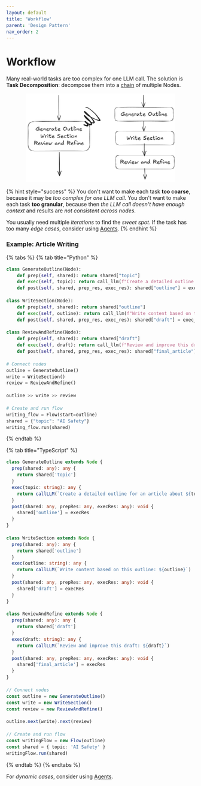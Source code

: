 ```yaml
---
layout: default
title: 'Workflow'
parent: 'Design Pattern'
nav_order: 2
---
```


# Workflow

Many real-world tasks are too complex for one LLM call. The solution is **Task Decomposition**: decompose them into a [chain](../core_abstraction/flow.md) of multiple Nodes.

<div align="center">
  <img src="https://github.com/the-pocket/.github/raw/main/assets/workflow.png?raw=true" width="400"/>
</div>

{% hint style="success" %}
You don't want to make each task **too coarse**, because it may be _too complex for one LLM call_.
You don't want to make each task **too granular**, because then _the LLM call doesn't have enough context_ and results are _not consistent across nodes_.

You usually need multiple _iterations_ to find the _sweet spot_. If the task has too many _edge cases_, consider using [Agents](./agent.md).
{% endhint %}

### Example: Article Writing

{% tabs %}
{% tab title="Python" %}

```python
class GenerateOutline(Node):
    def prep(self, shared): return shared["topic"]
    def exec(self, topic): return call_llm(f"Create a detailed outline for an article about {topic}")
    def post(self, shared, prep_res, exec_res): shared["outline"] = exec_res

class WriteSection(Node):
    def prep(self, shared): return shared["outline"]
    def exec(self, outline): return call_llm(f"Write content based on this outline: {outline}")
    def post(self, shared, prep_res, exec_res): shared["draft"] = exec_res

class ReviewAndRefine(Node):
    def prep(self, shared): return shared["draft"]
    def exec(self, draft): return call_llm(f"Review and improve this draft: {draft}")
    def post(self, shared, prep_res, exec_res): shared["final_article"] = exec_res

# Connect nodes
outline = GenerateOutline()
write = WriteSection()
review = ReviewAndRefine()

outline >> write >> review

# Create and run flow
writing_flow = Flow(start=outline)
shared = {"topic": "AI Safety"}
writing_flow.run(shared)
```

{% endtab %}

{% tab title="TypeScript" %}

```typescript
class GenerateOutline extends Node {
  prep(shared: any): any {
    return shared['topic']
  }
  exec(topic: string): any {
    return callLLM(`Create a detailed outline for an article about ${topic}`)
  }
  post(shared: any, prepRes: any, execRes: any): void {
    shared['outline'] = execRes
  }
}

class WriteSection extends Node {
  prep(shared: any): any {
    return shared['outline']
  }
  exec(outline: string): any {
    return callLLM(`Write content based on this outline: ${outline}`)
  }
  post(shared: any, prepRes: any, execRes: any): void {
    shared['draft'] = execRes
  }
}

class ReviewAndRefine extends Node {
  prep(shared: any): any {
    return shared['draft']
  }
  exec(draft: string): any {
    return callLLM(`Review and improve this draft: ${draft}`)
  }
  post(shared: any, prepRes: any, execRes: any): void {
    shared['final_article'] = execRes
  }
}

// Connect nodes
const outline = new GenerateOutline()
const write = new WriteSection()
const review = new ReviewAndRefine()

outline.next(write).next(review)

// Create and run flow
const writingFlow = new Flow(outline)
const shared = { topic: 'AI Safety' }
writingFlow.run(shared)
```

{% endtab %}
{% endtabs %}

For _dynamic cases_, consider using [Agents](./agent.md).
